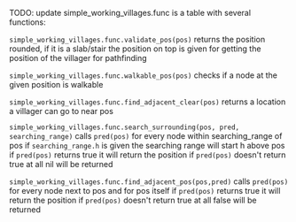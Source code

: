 TODO: update
simple_working_villages.func is a table with several functions:

`simple_working_villages.func.validate_pos(pos)`
returns the position rounded, if it is a slab/stair the position on top is given
for getting the position of the villager for pathfinding

`simple_working_villages.func.walkable_pos(pos)`
checks if a node at the given position is walkable

`simple_working_villages.func.find_adjacent_clear(pos)`
returns a location a villager can go to near pos

`simple_working_villages.func.search_surrounding(pos, pred, searching_range)`
calls `pred(pos)` for every node within searching_range of pos
if `searching_range.h` is given the searching range will start h above pos
if `pred(pos)` returns true it will return the position
if `pred(pos)` doesn't return true at all nil will be returned

`simple_working_villages.func.find_adjacent_pos(pos,pred)`
calls `pred(pos)` for every node next to pos and for pos itself
if `pred(pos)` returns true it will return the position
if `pred(pos)` doesn't return true at all false will be returned
